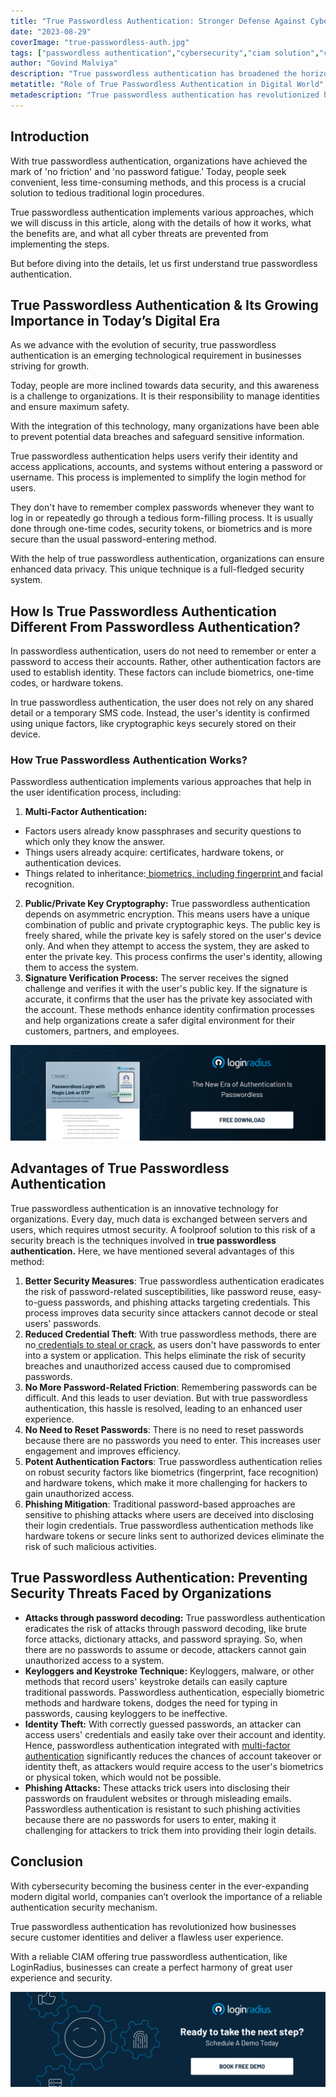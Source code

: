 ```yaml
---
title: "True Passwordless Authentication: Stronger Defense Against Cyberattacks"
date: "2023-08-29"
coverImage: "true-passwordless-auth.jpg"
tags: ["passwordless authentication","cybersecurity","ciam solution","cx"]
author: "Govind Malviya"
description: "True passwordless authentication has broadened the horizons for businesses seeking secure yet user-friendly authentication mechanisms. This authentication mechanism helps enterprises to safeguard sensitive information and further gain the trust of their customers with a safe digital environment."
metatitle: "Role of True Passwordless Authentication in Digital World"
metadescription: "True passwordless authentication has revolutionized how businesses securely manage customer identities without hampering user experience. Read on to learn more."
---
```

## Introduction 

With true passwordless authentication, organizations have achieved the mark of 'no friction' and 'no password fatigue.' Today, people seek convenient, less time-consuming methods, and this process is a crucial solution to tedious traditional login procedures. 

True passwordless authentication implements various approaches, which we will discuss in this article, along with the details of how it works, what the benefits are, and what all cyber threats are prevented from implementing the steps. 

But before diving into the details, let us first understand true passwordless authentication. 

## True Passwordless Authentication & Its Growing Importance in Today’s Digital Era

As we advance with the evolution of security, true passwordless authentication is an emerging technological requirement in businesses striving for growth. 

Today, people are more inclined towards data security, and this awareness is a challenge to organizations. It is their responsibility to manage identities and ensure maximum safety.

With the integration of this technology, many organizations have been able to prevent potential data breaches and safeguard sensitive information.

True passwordless authentication helps users verify their identity and access applications, accounts, and systems without entering a password or username. This process is implemented to simplify the login method for users. 

They don't have to remember complex passwords whenever they want to log in or repeatedly go through a tedious form-filling process. It is usually done through one-time codes, security tokens, or biometrics and is more secure than the usual password-entering method. 

With the help of true passwordless authentication, organizations can ensure enhanced data privacy. This unique technique is a full-fledged security system.

## How Is True Passwordless Authentication Different From Passwordless Authentication?

In passwordless authentication, users do not need to remember or enter a password to access their accounts. Rather, other authentication factors are used to establish identity. These factors can include biometrics, one-time codes, or hardware tokens.

In true passwordless authentication, the user does not rely on any shared detail or a temporary SMS code. Instead, the user's identity is confirmed using unique factors, like cryptographic keys securely stored on their device.

### How True Passwordless Authentication Works?

Passwordless authentication implements various approaches that help in the user identification process, including:

1. **Multi-Factor Authentication:**
* Factors users already know passphrases and security questions to which only they know the answer.
* Things users already acquire: certificates, hardware tokens, or authentication devices. 
* Things related to inheritance:[ biometrics, including fingerprint ](https://www.loginradius.com/blog/identity/what-is-mob-biometric-authentication/)and facial recognition.
2. **Public/Private Key Cryptography:** True passwordless authentication depends on asymmetric encryption. This means users have a unique combination of public and private cryptographic keys. The public key is freely shared, while the private key is safely stored on the user's device only. And when they attempt to access the system, they are asked to enter the private key. This process confirms the user's identity, allowing them to access the system. 
3. **Signature Verification Process:** The server receives the signed challenge and verifies it with the user's public key. If the signature is accurate, it confirms that the user has the private key associated with the account. These methods enhance identity confirmation processes and help organizations create a safer digital environment for their customers, partners, and employees. 

[![DS-passwordless-login-magic-link](DS-passwordless-login-magic-link.png)](https://www.loginradius.com/resource/passwordless-login-magic-link-otp-datasheet)

## Advantages of True Passwordless Authentication 

True passwordless authentication is an innovative technology for organizations. Every day, much data is exchanged between servers and users, which requires utmost security. A foolproof solution to this risk of a security breach is the techniques involved in **true passwordless authentication.** Here, we have mentioned several advantages of this method:

1. **Better Security Measures**: True passwordless authentication eradicates the risk of password-related susceptibilities, like password reuse, easy-to-guess passwords, and phishing attacks targeting credentials. This process improves data security since attackers cannot decode or steal users' passwords.
2. **Reduced Credential Theft**: With true passwordless methods, there are no[ credentials to steal or crack](https://www.loginradius.com/blog/identity/prevent-credential-stuffing-attacks/), as users don't have passwords to enter into a system or application. This helps eliminate the risk of security breaches and unauthorized access caused due to compromised passwords.
3. **No More Password-Related Friction**: Remembering passwords can be difficult. And this leads to user deviation. But with true passwordless authentication, this hassle is resolved, leading to an enhanced user experience.
4. **No Need to Reset Passwords**: There is no need to reset passwords because there are no passwords you need to enter. This increases user engagement and improves efficiency. 
5. **Potent Authentication Factors**: True passwordless authentication relies on robust security factors like biometrics (fingerprint, face recognition) and hardware tokens, which make it more challenging for hackers to gain unauthorized access.
6. **Phishing Mitigation**: Traditional password-based approaches are sensitive to phishing attacks where users are deceived into disclosing their login credentials. True passwordless authentication methods like hardware tokens or secure links sent to authorized devices eliminate the risk of such malicious activities.

## True Passwordless Authentication: Preventing Security Threats Faced by Organizations

* **Attacks through password decoding:** True passwordless authentication eradicates the risk of attacks through password decoding, like brute force attacks, dictionary attacks, and password spraying. So, when there are no passwords to assume or decode, attackers cannot gain unauthorized access to a system.
* **Keyloggers and Keystroke Technique:** Keyloggers, malware, or other methods that record users' keystroke details can easily capture traditional passwords. Passwordless authentication, especially biometric methods and hardware tokens, dodges the need for typing in passwords, causing keyloggers to be ineffective.
* **Identity Theft:** With correctly guessed passwords, an attacker can access users' credentials and easily take over their account and identity. Hence, passwordless authentication integrated with [multi-factor authentication](https://www.loginradius.com/multi-factor-authentication/) significantly reduces the chances of account takeover or identity theft, as attackers would require access to the user's biometrics or physical token, which would not be possible. 
* **Phishing Attacks:** These attacks trick users into disclosing their passwords on fraudulent websites or through misleading emails. Passwordless authentication is resistant to such phishing activities because there are no passwords for users to enter, making it challenging for attackers to trick them into providing their login details.

## Conclusion 

With cybersecurity becoming the business center in the ever-expanding modern digital world, companies can’t overlook the importance of a reliable authentication security mechanism. 

True passwordless authentication has revolutionized how businesses secure customer identities and deliver a flawless user experience. 

With a reliable CIAM offering true passwordless authentication, like LoginRadius, businesses can create a perfect harmony of great user experience and security. 

[![book-a-demo-loginradius](../../assets/book-a-demo-loginradius.png)](https://www.loginradius.com/book-a-demo/)
